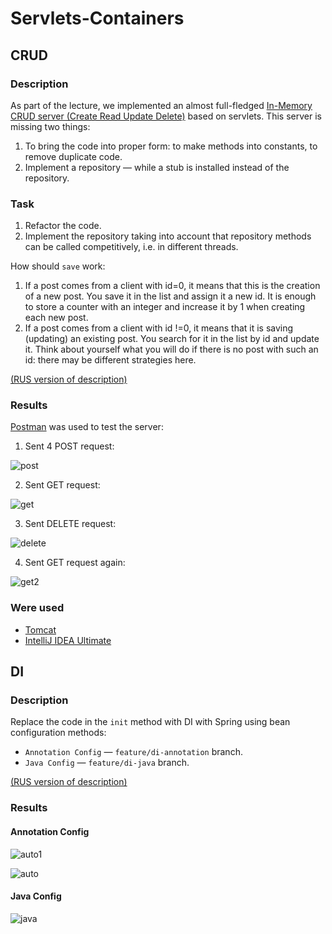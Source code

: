 # Servlets-Containers
## CRUD
### Description
As part of the lecture, we implemented an almost full-fledged <a href="https://github.com/netology-code/jspr-code/tree/master/04_serlvets/servlets">In-Memory CRUD server
(Create Read Update Delete)</a> based on servlets. This server is missing two things:

1. To bring the code into proper form: to make methods into constants, to remove duplicate code.
2. Implement a repository — while a stub is installed instead of the repository.
### Task
1. Refactor the code.
2. Implement the repository taking into account that repository methods can be called competitively, i.e. in different threads.

How should ```save``` work:
1. If a post comes from a client with id=0, it means that this is the creation of a new post. You save it in the list and assign it a new id. It is enough to store a counter with an integer and increase it by 1 when creating each new post.
2. If a post comes from a client with id !=0, it means that it is saving (updating) an existing post. You search for it in the list by id and update it. Think about yourself what you will do if there is no post with such an id: there may be different strategies here.

<a href="https://github.com/netology-code/jspr-homeworks/tree/master/04_servlets">(RUS version of description)</a>

### Results
<a href="https://www.postman.com/downloads/">Postman</a> was used to test the server:
1. Sent 4 POST request:

![post](https://user-images.githubusercontent.com/63547457/223095408-f12c0ebc-de05-4b42-9644-8477308ed653.png)

2. Sent GET request:

![get](https://user-images.githubusercontent.com/63547457/223095540-abe76401-9be4-4126-9121-207808389d80.png)

3. Sent DELETE request:

![delete](https://user-images.githubusercontent.com/63547457/223095625-3b8b1098-8736-4a0b-8aea-e3cb83dde59a.png)

4. Sent GET request again:

![get2](https://user-images.githubusercontent.com/63547457/223095679-3e99e450-7b77-4887-ae22-6f81efe36554.png)

### Were used
* <a href="https://tomcat.apache.org/">Tomcat</a>
* <a href="https://www.jetbrains.com/ru-ru/idea/download/#section=windows">IntelliJ IDEA Ultimate</a>

## DI
### Description

Replace the code in the ```init``` method with DI with Spring using bean configuration methods:
* ```Annotation Config``` — ```feature/di-annotation``` branch.
* ```Java Config``` — ```feature/di-java``` branch.

<a href="https://github.com/netology-code/jspr-homeworks/tree/master/05_di">(RUS version of description)</a>

### Results
#### Annotation Config

![auto1](https://user-images.githubusercontent.com/63547457/223255405-569bbbe0-53de-47b2-9abb-34cda5c0feaf.png)

![auto](https://user-images.githubusercontent.com/63547457/223255509-86fc418b-1a80-4154-a9d1-a1a41e520e44.png)

#### Java Config

![java](https://user-images.githubusercontent.com/63547457/223255177-9dd122eb-830d-4966-b555-5296c9f2000c.png)

